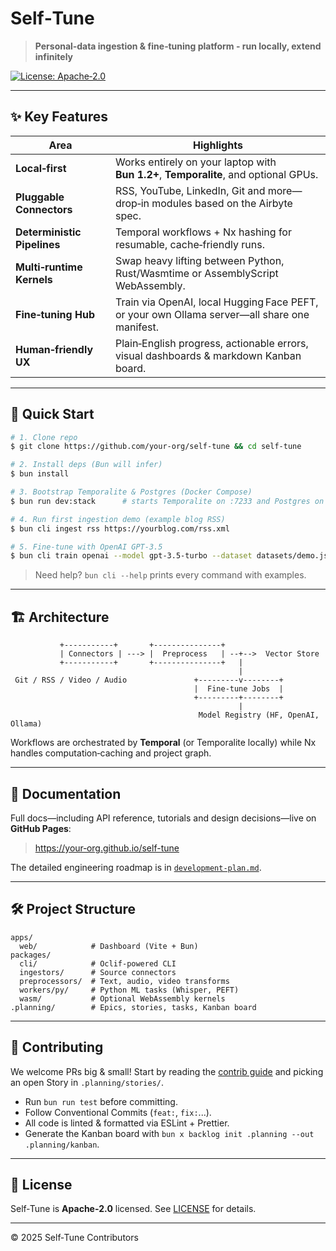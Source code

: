 # Self‑Tune

> **Personal‑data ingestion & fine‑tuning platform - run locally, extend infinitely**

<!-- ![CI](https://github.com/researchwiseai/self-tune/actions/workflows/ci.yml/badge.svg) -->
[![License: Apache‑2.0](https://img.shields.io/badge/License-Apache_2.0-blue.svg)](LICENSE)

---

## ✨ Key Features

| Area | Highlights |
|------|------------|
| **Local‑first** | Works entirely on your laptop with **Bun 1.2+**, **Temporalite**, and optional GPUs. |
| **Pluggable Connectors** | RSS, YouTube, LinkedIn, Git and more—drop‑in modules based on the Airbyte spec. |
| **Deterministic Pipelines** | Temporal workflows + Nx hashing for resumable, cache‑friendly runs. |
| **Multi‑runtime Kernels** | Swap heavy lifting between Python, Rust/Wasmtime or AssemblyScript WebAssembly. |
| **Fine‑tuning Hub** | Train via OpenAI, local Hugging Face PEFT, or your own Ollama server—all share one manifest. |
| **Human‑friendly UX** | Plain‑English progress, actionable errors, visual dashboards & markdown Kanban board. |

---

## 🚀 Quick Start

```bash
# 1. Clone repo
$ git clone https://github.com/your‑org/self-tune && cd self-tune

# 2. Install deps (Bun will infer)
$ bun install

# 3. Bootstrap Temporalite & Postgres (Docker Compose)
$ bun run dev:stack      # starts Temporalite on :7233 and Postgres on :5432

# 4. Run first ingestion demo (example blog RSS)
$ bun cli ingest rss https://yourblog.com/rss.xml

# 5. Fine‑tune with OpenAI GPT‑3.5
$ bun cli train openai --model gpt-3.5-turbo --dataset datasets/demo.jsonl
```

> Need help? `bun cli --help` prints every command with examples.

---

## 🏗️ Architecture

```
           +-----------+       +---------------+
           | Connectors | ---> |  Preprocess   | --+-->  Vector Store
           +-----------+       +---------------+   |
                                                   |
 Git / RSS / Video / Audio               +---------v--------+
                                         |  Fine‑tune Jobs  |
                                         +---------+--------+
                                                   |
                                          Model Registry (HF, OpenAI, Ollama)
```

Workflows are orchestrated by **Temporal** (or Temporalite locally) while Nx handles computation‑caching and project graph.

---

## 📄 Documentation

Full docs—including API reference, tutorials and design decisions—live on **GitHub Pages**:

> <https://your‑org.github.io/self-tune>

The detailed engineering roadmap is in [`development-plan.md`](./development-plan.md).

---

## 🛠️ Project Structure

```
apps/
  web/            # Dashboard (Vite + Bun)
packages/
  cli/            # Oclif‑powered CLI
  ingestors/      # Source connectors
  preprocessors/  # Text, audio, video transforms
  workers/py/     # Python ML tasks (Whisper, PEFT)
  wasm/           # Optional WebAssembly kernels
.planning/        # Epics, stories, tasks, Kanban board
```

---

## 🤝 Contributing

We welcome PRs big & small!  Start by reading the [contrib guide](CONTRIBUTING.md) and picking an open Story in `.planning/stories/`.

* Run `bun run test` before committing.
* Follow Conventional Commits (`feat:`, `fix:`...).
* All code is linted & formatted via ESLint + Prettier.
* Generate the Kanban board with `bun x backlog init .planning --out .planning/kanban`.

---

## 🔐 License

Self‑Tune is **Apache‑2.0** licensed.  See [LICENSE](./LICENSE) for details.

---

© 2025 Self‑Tune Contributors
